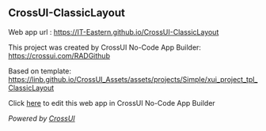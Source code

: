 ## CrossUI-ClassicLayout
Web app url : https://IT-Eastern.github.io/CrossUI-ClassicLayout

This project was created by CrossUI No-Code App Builder: https://crossui.com/RADGithub

Based on template: https://linb.github.io/CrossUI_Assets/assets/projects/Simple/xui_project_tpl_ClassicLayout

Click [here](https://crossui.com/RADGithub/#!from=github&owner=IT-Eastern&repo=CrossUI-ClassicLayout) to edit this web app in CrossUI No-Code App Builder

<i>Powered by [CrossUI](https://crossui.com)</i>

